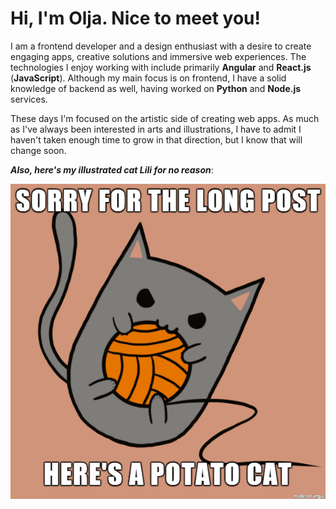 # Hi, I'm Olja. Nice to meet you!

I am a frontend developer and a design enthusiast with a desire to create engaging apps, creative solutions and immersive web experiences. The technologies I enjoy working with include primarily **Angular** and **React.js** (**JavaScript**). Although my main focus is on frontend, I have a solid knowledge of backend as well, having worked on **Python** and **Node.js** services.

These days I'm focused on the artistic side of creating web apps. As much as I've always been interested in arts and illustrations, I have to admit I haven't taken enough time to grow in that direction, but I know that will change soon.

_**Also, here's my illustrated cat Lili for no reason**_:

<img src="https://raw.githubusercontent.com/olja-milovic/olja-milovic/main/Lili.png" alt="Illustration of my cat Lili">
